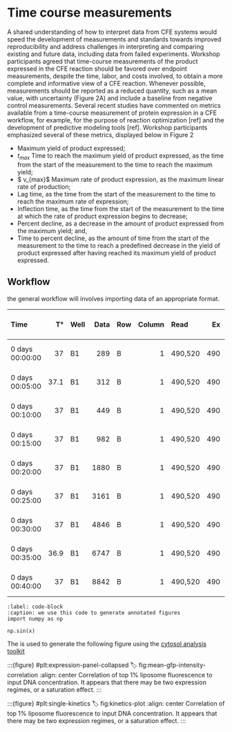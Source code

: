 
# Time course measurements

A shared understanding of how to interpret data from CFE systems would speed the development of measurements and standards towards improved reproducibility and address challenges in interpreting and comparing existing and future data, including data from failed experiments. Workshop participants agreed that time-course measurements of the product expressed in the CFE reaction should be favored over endpoint measurements, despite the time, labor, and costs involved, to obtain a more complete and informative view of a CFE reaction. Whenever possible, measurements should be reported as a reduced quantity, such as a mean value, with uncertainty (Figure 2A) and include a baseline from negative control measurements. Several recent studies have commented on metrics available from a time-course measurement of protein expression in a CFE workflow, for example, for the purpose of reaction optimization [ref] and the development of predictive modeling tools [ref]. Workshop participants emphasized several of these metrics, displayed below in Figure 2


- Maximum yield of product expressed;
- $t_{max}$ Time to reach the maximum yield of product expressed, as the time from the start of the measurement to the time to reach the maximum yield;
- $ v_{max}$ Maximum rate of product expression, as the maximum linear rate of production;
- Lag time, as the time from the start of the measurement to the time to reach the maximum rate of expression;
- Inflection time, as the time from the start of the measurement to the time at which the rate of product expression begins to decrease;
- Percent decline, as a decrease in the amount of product expressed from the maximum yield; and,
- Time to percent decline, as the amount of time from the start of the measurement to the time to reach a predefined decrease in the yield of product expressed after having reached its maximum yield of product expressed.

## Workflow

the general workflow will involves importing data of an appropriate format. 

| Time            |   T° | Well   |   Data | Row   |   Column | Read    |   Ex |   Em |   Seconds | Experiment        | Label              | DNA Template                |   [DNA Template] (ng/uL) | Blank   |   DataBlank |   DataBlanked |
|:----------------|-----:|:-------|-------:|:------|---------:|:--------|-----:|-----:|----------:|:------------------|:-------------------|:----------------------------|-------------------------:|:--------|------------:|--------------:|
| 0 days 00:00:00 | 37   | B1     |    289 | B     |        1 | 490,520 |  490 |  520 |         0 | DNA Concentration | GFP-100            | pT7-deGFP (AR-11)           |                    100   | nan     |         258 |            31 |
| 0 days 00:05:00 | 37.1 | B1     |    312 | B     |        1 | 490,520 |  490 |  520 |       300 | DNA Concentration | GFP-100            | pT7-deGFP (AR-11)           |                    100   | nan     |         247 |            65 |
| 0 days 00:10:00 | 37   | B1     |    449 | B     |        1 | 490,520 |  490 |  520 |       600 | DNA Concentration | GFP-100            | pT7-deGFP (AR-11)           |                    100   | nan     |         253 |           196 |
| 0 days 00:15:00 | 37   | B1     |    982 | B     |        1 | 490,520 |  490 |  520 |       900 | DNA Concentration | GFP-100            | pT7-deGFP (AR-11)           |                    100   | nan     |         246 |           736 |
| 0 days 00:20:00 | 37   | B1     |   1880 | B     |        1 | 490,520 |  490 |  520 |      1200 | DNA Concentration | GFP-100            | pT7-deGFP (AR-11)           |                    100   | nan     |         243 |          1637 |
| 0 days 00:25:00 | 37   | B1     |   3161 | B     |        1 | 490,520 |  490 |  520 |      1500 | DNA Concentration | GFP-100            | pT7-deGFP (AR-11)           |                    100   | nan     |         250 |          2911 |
| 0 days 00:30:00 | 37   | B1     |   4846 | B     |        1 | 490,520 |  490 |  520 |      1800 | DNA Concentration | GFP-100            | pT7-deGFP (AR-11)           |                    100   | nan     |         240 |          4606 |
| 0 days 00:35:00 | 36.9 | B1     |   6747 | B     |        1 | 490,520 |  490 |  520 |      2100 | DNA Concentration | GFP-100            | pT7-deGFP (AR-11)           |                    100   | nan     |         241 |          6506 |
| 0 days 00:40:00 | 37   | B1     |   8842 | B     |        1 | 490,520 |  490 |  520 |      2400 | DNA Concentration | GFP-100            | pT7-deGFP (AR-11)           |                    100   | nan     |         241 |          8601 |

```{code} python
:label: code-block
:caption: we use this code to generate annotated figures
import numpy as np

np.sin(x)
```

The [](code-block) is used to generate the following figure using the [cytosol analysis toolkit](https://github.com/bnext-bio/nucleus/tree/main/cdk/analysis/cytosol-analysis)

:::{figure} #plt:expression-panel-collapsed
:label: fig:mean-gfp-intensity-correlation
:align: center
Correlation of top 1% liposome fluorescence to input DNA concentration. It appears that there may be two expression regimes, or a saturation effect.
:::

:::{figure} #plt:single-kinetics
:label: fig:kinetics-plot
:align: center
Correlation of top 1% liposome fluorescence to input DNA concentration. It appears that there may be two expression regimes, or a saturation effect.
:::
